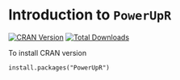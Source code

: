 # Introduction to `PowerUpR`
[![CRAN Version](http://www.r-pkg.org/badges/version/PowerUpR)](https://CRAN.R-project.org/package=PowerUpR)
[![Total Downloads](https://cranlogs.r-pkg.org/badges/grand-total/PowerUpR)](https://cranlogs.r-pkg.org/badges/grand-total/PowerUpR)

To install CRAN version
```{r}
install.packages("PowerUpR")
```

